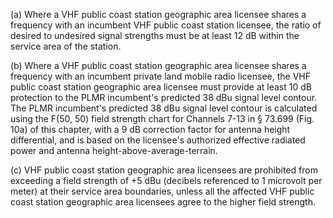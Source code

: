 (a) Where a VHF public coast station geographic area licensee shares a frequency with an incumbent VHF public coast station licensee, the ratio of desired to undesired signal strengths must be at least 12 dB within the service area of the station.

(b) Where a VHF public coast station geographic area licensee shares a frequency with an incumbent private land mobile radio licensee, the VHF public coast station geographic area licensee must provide at least 10 dB protection to the PLMR incumbent's predicted 38 dBu signal level contour. The PLMR incumbent's predicted 38 dBu signal level contour is calculated using the F(50, 50) field strength chart for Channels 7-13 in § 73.699 (Fig. 10a) of this chapter, with a 9 dB correction factor for antenna height differential, and is based on the licensee's authorized effective radiated power and antenna height-above-average-terrain.

(c) VHF public coast station geographic area licensees are prohibited from exceeding a field strength of +5 dBu (decibels referenced to 1 microvolt per meter) at their service area boundaries, unless all the affected VHF public coast station geographic area licensees agree to the higher field strength.

